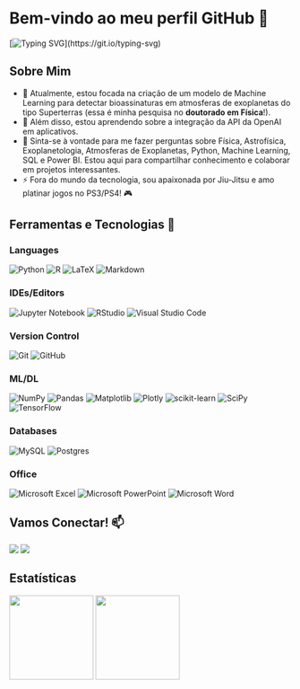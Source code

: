 # Bem-vindo ao meu perfil GitHub 🚀

[![Typing SVG](https://readme-typing-svg.demolab.com/?lines=Olá,+sou+Sarah+Barbosa!)](https://git.io/typing-svg)

## Sobre Mim

- 🔭 Atualmente, estou focada na criação de um modelo de Machine Learning para detectar bioassinaturas em atmosferas de exoplanetas do tipo Superterras (essa é minha pesquisa no **doutorado em Física**!).
- 🌱 Além disso, estou aprendendo sobre a integração da API da OpenAI em aplicativos.
- 💬 Sinta-se à vontade para me fazer perguntas sobre Física, Astrofísica, Exoplanetologia, Atmosferas de Exoplanetas, Python, Machine Learning, SQL e Power BI. Estou aqui para compartilhar conhecimento e colaborar em projetos interessantes.
- ⚡ Fora do mundo da tecnologia, sou apaixonada por Jiu-Jitsu e amo platinar jogos no PS3/PS4! 🎮

## Ferramentas e Tecnologias  🔧

### Languages 

![Python](https://img.shields.io/badge/python-3670A0?style=for-the-badge&logo=python&logoColor=ffdd54) ![R](https://img.shields.io/badge/r-%23276DC3.svg?style=for-the-badge&logo=r&logoColor=white) ![LaTeX](https://img.shields.io/badge/latex-%23008080.svg?style=for-the-badge&logo=latex&logoColor=white) ![Markdown](https://img.shields.io/badge/markdown-%23000000.svg?style=for-the-badge&logo=markdown&logoColor=white)

### IDEs/Editors

![Jupyter Notebook](https://img.shields.io/badge/jupyter-%23FA0F00.svg?style=for-the-badge&logo=jupyter&logoColor=white) ![RStudio](https://img.shields.io/badge/RStudio-4285F4?style=for-the-badge&logo=rstudio&logoColor=white) ![Visual Studio Code](https://img.shields.io/badge/Visual%20Studio%20Code-0078d7.svg?style=for-the-badge&logo=visual-studio-code&logoColor=white)

### Version Control

![Git](https://img.shields.io/badge/git-%23F05033.svg?style=for-the-badge&logo=git&logoColor=white) ![GitHub](https://img.shields.io/badge/github-%23121011.svg?style=for-the-badge&logo=github&logoColor=white)

### ML/DL

![NumPy](https://img.shields.io/badge/numpy-%23013243.svg?style=for-the-badge&logo=numpy&logoColor=white) ![Pandas](https://img.shields.io/badge/pandas-%23150458.svg?style=for-the-badge&logo=pandas&logoColor=white) ![Matplotlib](https://img.shields.io/badge/Matplotlib-%23ffffff.svg?style=for-the-badge&logo=Matplotlib&logoColor=black) ![Plotly](https://img.shields.io/badge/Plotly-%233F4F75.svg?style=for-the-badge&logo=plotly&logoColor=white) ![scikit-learn](https://img.shields.io/badge/scikit--learn-%23F7931E.svg?style=for-the-badge&logo=scikit-learn&logoColor=white) ![SciPy](https://img.shields.io/badge/SciPy-%230C55A5.svg?style=for-the-badge&logo=scipy&logoColor=%white) ![TensorFlow](https://img.shields.io/badge/TensorFlow-%23FF6F00.svg?style=for-the-badge&logo=TensorFlow&logoColor=white)
 
### Databases

![MySQL](https://img.shields.io/badge/mysql-%2300f.svg?style=for-the-badge&logo=mysql&logoColor=white) ![Postgres](https://img.shields.io/badge/postgres-%23316192.svg?style=for-the-badge&logo=postgresql&logoColor=white)

### Office

![Microsoft Excel](https://img.shields.io/badge/Microsoft_Excel-217346?style=for-the-badge&logo=microsoft-excel&logoColor=white) ![Microsoft PowerPoint](https://img.shields.io/badge/Microsoft_PowerPoint-B7472A?style=for-the-badge&logo=microsoft-powerpoint&logoColor=white) ![Microsoft Word](https://img.shields.io/badge/Microsoft_Word-2B579A?style=for-the-badge&logo=microsoft-word&logoColor=white)

## Vamos Conectar! 📫

<div>
<a href = "mailto:sarah@fisica.ufc.br"><img src="https://img.shields.io/badge/Gmail-D14836?style=for-the-badge&logo=gmail&logoColor=white" target="_blank"></a>
<a href="https://www.linkedin.com/in/sarah-aroucha-barbosa/" target="_blank"><img src="https://img.shields.io/badge/-LinkedIn-%230077B5?style=for-the-badge&logo=linkedin&logoColor=white" target="_blank"></a>   
</div>

## Estatísticas

<div>
<img height="150em" src="https://github-readme-stats-git-masterrstaa-rickstaa.vercel.app/api/top-langs/?username=SarahBarbosa&layout=compact&langs_count=7&theme=radical"/>
<img height="150em" src="https://github-readme-stats-git-masterrstaa-rickstaa.vercel.app/api?username=SarahBarbosa&show_icons=true&theme=radical&include_all_commits=true&count_private=true"/>
</div>
